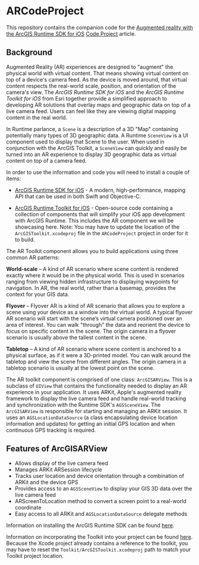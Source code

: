 # ARCodeProject
This repository contains the companion code for the [Augmented reality with the ArcGIS Runtime SDK for iOS]() [Code Project](https://www.codeproject.com) article.

## Background

Augmented Reality (AR) experiences are designed to "augment" the physical world with virtual content. That means showing virtual content on top of a device's camera feed. As the device is moved around, that virtual content respects the real-world scale, position, and orientation of the camera's view. The *ArcGIS Runtime SDK for iOS* and the *ArcGIS Runtime Toolkit for iOS* from Esri together provide a simplified approach to developing AR solutions that overlay maps and geographic data on top of a live camera feed. Users can feel like they are viewing digital mapping content in the real world.

In Runtime parlance, a `Scene` is a description of a 3D "Map" containing potentially many types of 3D geographic data. A Runtime `SceneView` is a UI component used to display that Scene to the user. When used in conjunction with the ArcGIS Toolkit, a `SceneView` can quickly and easily be turned into an AR experience to display 3D geographic data as virtual content on top of a camera feed.

In order to use the information and code you will need to install a couple of items:
    
- [ArcGIS Runtime SDK for iOS](https://developers.arcgis.com/ios/) - A modern, high-performance, mapping API that can be used in both Swift and Objective-C.
        
- [ArcGIS Runtime Toolkit for iOS](https://github.com/Esri/arcgis-runtime-toolkit-ios) - Open-source code containing a collection of components that will simplify your iOS app development with ArcGIS Runtime.  This includes the AR component we will be showcasing here.  Note: You may have to update the location of the `ArcGISToolkit.xcodeproj` file in the `ARCodeProject` project in order for it to build.

The AR Toolkit component allows you to build applications using three common AR patterns:

**World-scale** – A kind of AR scenario where scene content is rendered exactly where it would be in the physical world. This is used in scenarios ranging from viewing hidden infrastructure to displaying waypoints for navigation. In AR, the real world, rather than a basemap, provides the context for your GIS data.

**Flyover** – Flyover AR is a kind of AR scenario that allows you to explore a scene using your device as a window into the virtual world. A typical flyover AR scenario will start with the scene’s virtual camera positioned over an area of interest. You can walk "through" the data and reorient the device to focus on specific content in the scene.  The origin camera in a flyover scenario is usually above the tallest content in the scene.

**Tabletop** – A kind of AR scenario where scene content is anchored to a physical surface, as if it were a 3D-printed model. You can walk around the tabletop and view the scene from different angles.  The origin camera in a tabletop scenario is usually at the lowest point on the scene.

The AR toolkit component is comprised of one class: `ArcGISARView`. This is a subclass of `UIView` that contains the functionality needed to display an AR experience in your application. It uses ARKit, Apple's augmented reality framework to display the live camera feed and handle real-world tracking and synchronization with the Runtime SDK's `AGSSceneView`. The `ArcGISARView` is responsible for starting and managing an ARKit session. It uses an `AGSLocationDataSource` (a class encapsulating device location information and updates) for getting an initial GPS location and when continuous GPS tracking is required.

## Features of ArcGISARView

- Allows display of the live camera feed
- Manages ARKit ARSession lifecycle
- Tracks user location and device orientation through a combination of ARKit and the device GPS
- Provides access to an `AGSSceneView` to display your GIS 3D data over the live camera feed
- ARScreenToLocation method to convert a screen point to a real-world coordinate
- Easy access to all ARKit and `AGSLocationDataSource` delegate methods

Information on installing the ArcGIS Runtime SDK can be found [here](https://developers.arcgis.com/ios/latest/swift/guide/install.htm).

Information on incorporating the Toolkit into your project can be found [here](https://github.com/Esri/arcgis-runtime-toolkit-ios#instructions).  Because the Xcode project already contains a reference to the toolkit, you may have to reset the `Toolkit/ArcGISToolkit.xcodeproj` path to match your Toolkit project location.


